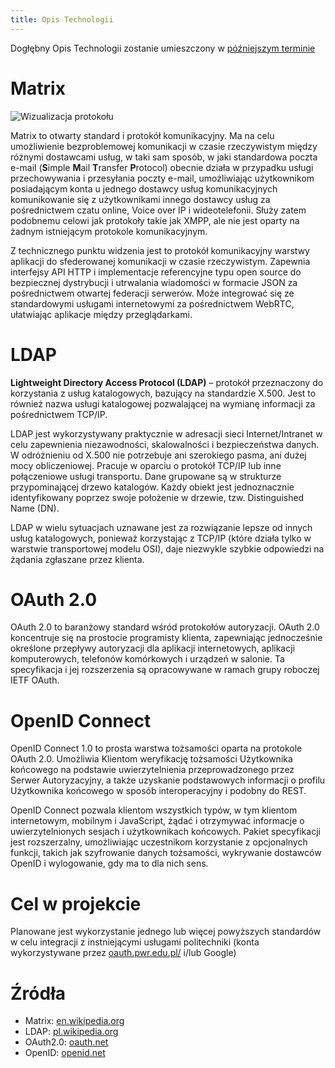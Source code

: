 ```yaml
---
title: Opis Technologii
---
```

Dogłębny Opis Technologii zostanie umieszczony w [późniejszym terminie](../analiza-wykonalnosci.md/#kamienie_milowe)

# Matrix
![Wizualizacja protokołu](https://yuhu.ddns.net/images/service_matrix_network.png)

Matrix to otwarty standard i protokół komunikacyjny. Ma na celu umożliwienie bezproblemowej komunikacji w czasie rzeczywistym między różnymi dostawcami usług, w taki sam sposób, w jaki standardowa poczta e-mail (**S**imple **M**ail **T**ransfer **P**rotocol) obecnie działa w przypadku usługi przechowywania i przesyłania poczty e-mail, umożliwiając użytkownikom posiadającym konta u jednego dostawcy usług komunikacyjnych komunikowanie się z użytkownikami innego dostawcy usług za pośrednictwem czatu online, Voice over IP i wideotelefonii. Służy zatem podobnemu celowi jak protokoły takie jak XMPP, ale nie jest oparty na żadnym istniejącym protokole komunikacyjnym.

Z technicznego punktu widzenia jest to protokół komunikacyjny warstwy aplikacji do sfederowanej komunikacji w czasie rzeczywistym. Zapewnia interfejsy API HTTP i implementacje referencyjne typu open source do bezpiecznej dystrybucji i utrwalania wiadomości w formacie JSON za pośrednictwem otwartej federacji serwerów. Może integrować się ze standardowymi usługami internetowymi za pośrednictwem WebRTC, ułatwiając aplikacje między przeglądarkami.


# LDAP
**Lightweight Directory Access Protocol (LDAP)** – protokół przeznaczony do korzystania z usług katalogowych, bazujący na standardzie X.500. Jest to również nazwa usługi katalogowej pozwalającej na wymianę informacji za pośrednictwem TCP/IP.

LDAP jest wykorzystywany praktycznie w adresacji sieci Internet/Intranet w celu zapewnienia niezawodności, skalowalności i bezpieczeństwa danych. W odróżnieniu od X.500 nie potrzebuje ani szerokiego pasma, ani dużej mocy obliczeniowej. Pracuje w oparciu o protokół TCP/IP lub inne połączeniowe usługi transportu. Dane grupowane są w strukturze przypominającej drzewo katalogów. Każdy obiekt jest jednoznacznie identyfikowany poprzez swoje położenie w drzewie, tzw. Distinguished Name (DN).

LDAP w wielu sytuacjach uznawane jest za rozwiązanie lepsze od innych usług katalogowych, ponieważ korzystając z TCP/IP (które działa tylko w warstwie transportowej modelu OSI), daje niezwykle szybkie odpowiedzi na żądania zgłaszane przez klienta.


# OAuth 2.0
OAuth 2.0 to baranżowy standard wśród protokołów autoryzacji. OAuth 2.0 koncentruje się na prostocie programisty klienta, zapewniając jednocześnie określone przepływy autoryzacji dla aplikacji internetowych, aplikacji komputerowych, telefonów komórkowych i urządzeń w salonie. Ta specyfikacja i jej rozszerzenia są opracowywane w ramach grupy roboczej IETF OAuth.

# OpenID Connect
OpenID Connect 1.0 to prosta warstwa tożsamości oparta na protokole OAuth 2.0. Umożliwia Klientom weryfikację tożsamości Użytkownika końcowego na podstawie uwierzytelnienia przeprowadzonego przez Serwer Autoryzacyjny, a także uzyskanie podstawowych informacji o profilu Użytkownika końcowego w sposób interoperacyjny i podobny do REST.

OpenID Connect pozwala klientom wszystkich typów, w tym klientom internetowym, mobilnym i JavaScript, żądać i otrzymywać informacje o uwierzytelnionych sesjach i użytkownikach końcowych. Pakiet specyfikacji jest rozszerzalny, umożliwiając uczestnikom korzystanie z opcjonalnych funkcji, takich jak szyfrowanie danych tożsamości, wykrywanie dostawców OpenID i wylogowanie, gdy ma to dla nich sens.

# Cel w projekcie
Planowane jest wykorzystanie jednego lub więcej powyższych standardów w celu integracji z instniejącymi usługami politechniki (konta wykorzystywane przez [oauth.pwr.edu.pl/](oauth.pwr.edu.pl/) i/lub Google)


# Źródła
- Matrix: [en.wikipedia.org](https://en.wikipedia.org/wiki/Matrix_(protocol))
- LDAP: [pl.wikipedia.org](https://pl.wikipedia.org/wiki/Lightweight_Directory_Access_Protocol)
- OAuth2.0: [oauth.net](https://oauth.net/2/)
- OpenID: [openid.net](https://openid.net/connect/)
